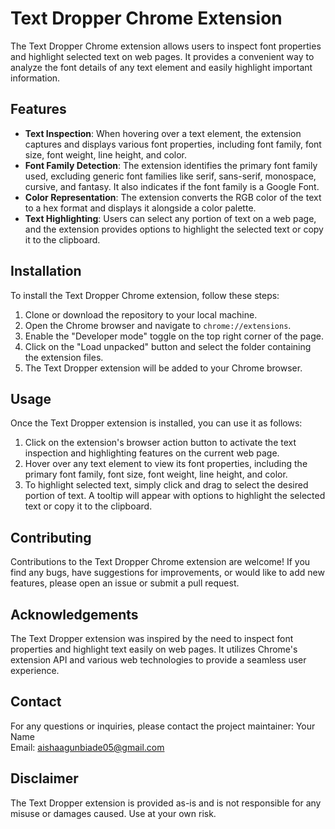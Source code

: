 # Text Dropper Chrome Extension

The Text Dropper Chrome extension allows users to inspect font properties and highlight selected text on web pages. It provides a convenient way to analyze the font details of any text element and easily highlight important information.

## Features

- **Text Inspection**: When hovering over a text element, the extension captures and displays various font properties, including font family, font size, font weight, line height, and color.
- **Font Family Detection**: The extension identifies the primary font family used, excluding generic font families like serif, sans-serif, monospace, cursive, and fantasy. It also indicates if the font family is a Google Font.
- **Color Representation**: The extension converts the RGB color of the text to a hex format and displays it alongside a color palette.
- **Text Highlighting**: Users can select any portion of text on a web page, and the extension provides options to highlight the selected text or copy it to the clipboard.

## Installation

To install the Text Dropper Chrome extension, follow these steps:

1. Clone or download the repository to your local machine.
2. Open the Chrome browser and navigate to `chrome://extensions`.
3. Enable the "Developer mode" toggle on the top right corner of the page.
4. Click on the "Load unpacked" button and select the folder containing the extension files.
5. The Text Dropper extension will be added to your Chrome browser.

## Usage

Once the Text Dropper extension is installed, you can use it as follows:

1. Click on the extension's browser action button to activate the text inspection and highlighting features on the current web page.
2. Hover over any text element to view its font properties, including the primary font family, font size, font weight, line height, and color.
3. To highlight selected text, simply click and drag to select the desired portion of text. A tooltip will appear with options to highlight the selected text or copy it to the clipboard.

## Contributing

Contributions to the Text Dropper Chrome extension are welcome! If you find any bugs, have suggestions for improvements, or would like to add new features, please open an issue or submit a pull request.

## Acknowledgements

The Text Dropper extension was inspired by the need to inspect font properties and highlight text easily on web pages. It utilizes Chrome's extension API and various web technologies to provide a seamless user experience.

## Contact

For any questions or inquiries, please contact the project maintainer:
Your Name  
Email: aishaagunbiade05@gmail.com

## Disclaimer

The Text Dropper extension is provided as-is and is not responsible for any misuse or damages caused. Use at your own risk.
